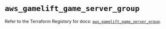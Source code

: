 # `aws_gamelift_game_server_group`

Refer to the Terraform Registory for docs: [`aws_gamelift_game_server_group`](https://www.terraform.io/docs/providers/aws/r/gamelift_game_server_group).
